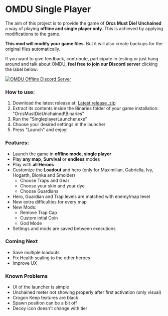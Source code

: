 # OMDU Single Player

The aim of this project is to provide the game of **Orcs Must Die! Unchained** a way of playing **offline and single player only**. This is achieved by applying modifications to the game.

**This mod will modify your game files**. But it will also create backups for the original files automatically.


If you want to give feedback, contribute, participate in testing or just hang around and talk about OMDU, **feel free to join our Discord server** clicking the label below:

[![OMDU Offline  Discord Server](https://img.shields.io/discord/583432386960818227?color=%237289da&logo=discord&logoColor=white&label=Join%20the%20Discord%20Server)](https://discord.gg/YrCaHw7Hza)

### How to use:

1. Download the latest release at: [Latest release .zip](https://github.com/TimeMaster18/OMDU-SinglePlayer/releases/latest/download/OMDU-SinglePlayer.zip)
2. Extract its contents inside the Binaries folder of your game installation: "OrcsMustDieUnchained\Binaries"
3. Run the "SingleplayerLauncher.exe"
4. Choose your desired settings in the launcher
5. Press "Launch" and enjoy! 


### Features:
- Launch the game in **offline mode, single player**
- Play **any map**, **Survival** or **endless** modes
- Play with **all Heroes**
- Customize the **Loadout** and hero (only for Maximilian, Gabriella, Ivy, Hogarth, Bionka and Smolder)
  - Choose Traps and Gear
  - Choose your skin and your dye
  - Choose Guardians
- Hero, Guardian and Trap levels are matched with enemy/map level
- New extra difficulties for every map
- New Mods:
  - Remove Trap Cap
  - Custom intial Coin
  - God Mode
- Settings and mods are saved between executions


### Coming Next
- Save multiple loadouts
- Fix Health scaling to the other heroes
- Improve UX

### Known Problems
- UI of the launcher is simple
- Unchained meter not showing properly after first activation (only visual)
- Crogon Keep textures are black
- Spawn position can be a bit off
- Decoy icon doesn't change with tier
